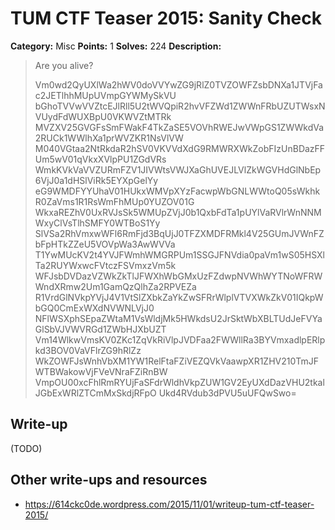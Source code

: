 # TUM CTF Teaser 2015: Sanity Check

**Category:** Misc
**Points:** 1
**Solves:** 224
**Description:**

> Are you alive?
> 
> Vm0wd2QyUXlWa2hWV0doVVYwZG9jRlZ0TVZOWFZsbDNXa1JTVjFac2JETlhhMUpUVmpGYWMySkVU
> bGhoTVVwVVZtcEJlRll5U2tWVQpiR2hvVFZWd1ZWWnFRbUZUTWsxNVUydFdWUXBpU0VKWVZtMTRk
> MVZXV25GVGFsSmFWakF4TkZaSE5VOVhRWEJwVWpGS1ZWWkdVa2RUCk1WWlhXa1prWVZKR1NsVlVW
> M040VGtaa2NtRkdaR2hSV0VKVVdXdG9RMWRXWkZobFIzUnBDazFFUm5wV01qVkxXVlpPU1ZGdVRs
> WmkKVkVaVVZURmFZV1JIVWtsVWJXaGhUVEJLVlZkWGVHdGlNbEp6VjJ0a1dHSlViRk5EYXpGelYy
> eG9WMDFYYUhaV01HUkxWMVpXYzFacwpWbGNLWWtoQ05sWkhkR0ZaVms1R1RsWmFhMUp0YUZOV01G
> WkxaREZhV0UxRVJsSk5WMUpZVjJ0b1QxbFdTa1pUYlVaRVlrWnNNMWxyClVsTlhSMFY0WTBoS1Yy
> SlVSa2RhVmxwWFl6RmFjd3BqUjJ0TFZXMDFRMkl4V25GUmJVWnFZbFpHTkZZeU5VOVpWa3AwWVVa
> T1YwMUcKV2t4YVJFWmhWMGRPUm1SSGJFNVdia0paVm1wS05HSXlTa2RUYWxwcFVtczFSVmxzVm5k
> WFJsbDVDazVZWkZkTlJFWXhWbGMxUzFZdwpNVWhWYTNoWFRWWndXRmw2Um1GamQzQlhZa2RPVEZa
> R1VrdGlNVkpYVjJ4V1VtSlZXbkZaYkZwSFRrWlplVTVXWkZkV01IQkpWbGQ0CmExWXdNVWNLVjJ0
> NFlWSXphSEpaZWtaM1VsWldjMk5HWkdsU2JrSktWbXBLTUdJeFVYaGlSbVJVWVRGd1ZWbHJXbUZT
> Vm14WlkwVmsKV0ZKc1ZqVkRiVlpJVDFaa2FWWllRa3BYVmxadlpERlpkd3BOV0VaVFlrZG9hRlZz
> WkZOWFJsWnhVbXM1YW1RelFtaFZiVEZQVkVaawpXR1ZHV210TmJFWTBWakowVjFVeVNraFZiRnBW
> VmpOU00xcFhlRmRYUjFaSFdrWldhVkpZUW1GV2EyUXdDazVHU2tkalJGbExWRlZTCmMxSkdjRFpO
> Ukd4RVdub3dPVU5uUFQwSwo=


## Write-up

(TODO)

## Other write-ups and resources

* <https://614ckc0de.wordpress.com/2015/11/01/writeup-tum-ctf-teaser-2015/>
